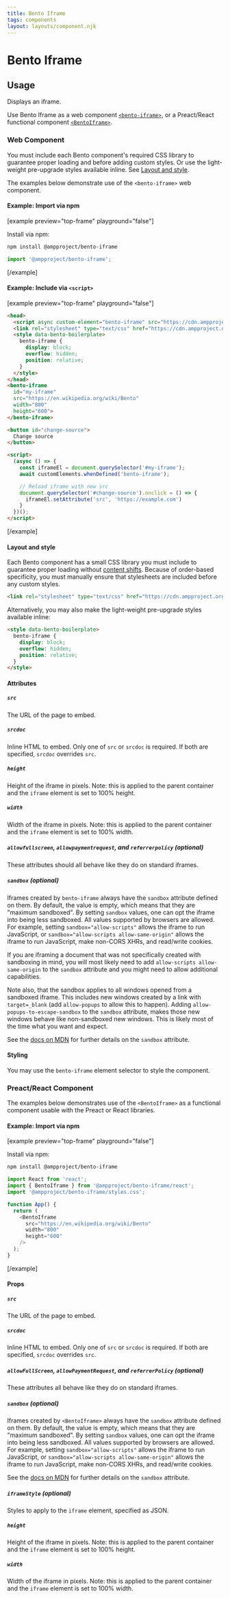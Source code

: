 ```yaml
---
title: Bento Iframe
tags: components
layout: layouts/component.njk
---
```

# Bento Iframe

## Usage

Displays an iframe.

Use Bento Iframe as a web component [`<bento-iframe>`](#web-component), or a Preact/React functional component [`<BentoIframe>`](#preactreact-component).

### Web Component

You must include each Bento component's required CSS library to guarantee proper loading and before adding custom styles. Or use the light-weight pre-upgrade styles available inline. See [Layout and style](#layout-and-style).

The examples below demonstrate use of the `<bento-iframe>` web component.

#### Example: Import via npm

[example preview="top-frame" playground="false"]

Install via npm:

```sh
npm install @ampproject/bento-iframe
```

```javascript
import '@ampproject/bento-iframe';
```

[/example]

#### Example: Include via `<script>`

[example preview="top-frame" playground="false"]

```html
<head>
  <script async custom-element="bento-iframe" src="https://cdn.ampproject.org/v0/bento-iframe-1.0.js"></script>
  <link rel="stylesheet" type="text/css" href="https://cdn.ampproject.org/v0/bento-iframe-1.0.css">
  <style data-bento-boilerplate>
    bento-iframe {
      display: block;
      overflow: hidden;
      position: relative;
    }
  </style>
</head>
<bento-iframe
  id="my-iframe"
  src="https://en.wikipedia.org/wiki/Bento"
  width="800"
  height="600">
</bento-iframe>

<button id="change-source">
  Change source
</button>

<script>
  (async () => {
    const iframeEl = document.querySelector('#my-iframe');
    await customElements.whenDefined('bento-iframe');

    // Reload iframe with new src
    document.querySelector('#change-source').onclick = () => {
      iframeEl.setAttribute('src', 'https://example.com')
    }
  })();
</script>
```

[/example]

#### Layout and style

Each Bento component has a small CSS library you must include to guarantee proper loading without [content shifts](https://web.dev/cls/). Because of order-based specificity, you must manually ensure that stylesheets are included before any custom styles.

```html
<link rel="stylesheet" type="text/css" href="https://cdn.ampproject.org/v0/bento-iframe-1.0.css">
```

Alternatively, you may also make the light-weight pre-upgrade styles available inline:

```html
<style data-bento-boilerplate>
  bento-iframe {
    display: block;
    overflow: hidden;
    position: relative;
  }
</style>
```

#### Attributes

##### `src`

The URL of the page to embed.

##### `srcdoc`

Inline HTML to embed. Only one of `src` or `srcdoc` is required. If both are specified, `srcdoc` overrides `src`.

##### `height`

Height of the iframe in pixels. Note: this is applied to the parent container and the `iframe` element is set to 100% height.

##### `width`

Width of the iframe in pixels. Note: this is applied to the parent container and the `iframe` element is set to 100% width.

##### `allowfullscreen`, `allowpaymentrequest`, and `referrerpolicy` (optional)

These attributes should all behave like they do on standard iframes.

##### `sandbox` (optional) <a name="sandbox"></a>

Iframes created by `bento-iframe` always have the `sandbox` attribute defined on
them. By default, the value is empty, which means that they are "maximum
sandboxed". By setting `sandbox` values, one can opt the iframe into being less
sandboxed. All values supported by browsers are allowed. For example, setting
`sandbox="allow-scripts"` allows the iframe to run JavaScript, or
`sandbox="allow-scripts allow-same-origin"` allows the iframe to run JavaScript,
make non-CORS XHRs, and read/write cookies.

If you are iframing a document that was not specifically created with sandboxing
in mind, you will most likely need to add `allow-scripts allow-same-origin` to
the `sandbox` attribute and you might need to allow additional capabilities.

Note also, that the sandbox applies to all windows opened from a sandboxed
iframe. This includes new windows created by a link with `target=_blank` (add
`allow-popups` to allow this to happen). Adding `allow-popups-to-escape-sandbox`
to the `sandbox` attribute, makes those new windows behave like non-sandboxed
new windows. This is likely most of the time what you want and expect.

See the [docs on MDN](https://developer.mozilla.org/en-US/docs/Web/HTML/Element/iframe#attr-sandbox) for further details on the `sandbox` attribute.

#### Styling

You may use the `bento-iframe` element selector to style the component.

### Preact/React Component

The examples below demonstrates use of the `<BentoIframe>` as a functional component usable with the Preact or React libraries.

#### Example: Import via npm

[example preview="top-frame" playground="false"]

Install via npm:

```sh
npm install @ampproject/bento-iframe
```

```javascript
import React from 'react';
import { BentoIframe } from '@ampproject/bento-iframe/react';
import '@ampproject/bento-iframe/styles.css';

function App() {
  return (
    <BentoIframe
      src="https://en.wikipedia.org/wiki/Bento"
      width="800"
      height="600"
    />
  );
}
```

[/example]

#### Props

##### `src`

The URL of the page to embed.

##### `srcdoc`

Inline HTML to embed. Only one of `src` or `srcdoc` is required. If both are specified, `srcdoc` overrides `src`.

##### `allowFullScreen`, `allowPaymentRequest`, and `referrerPolicy` (optional)

These attributes all behave like they do on standard iframes.

##### `sandbox` (optional) <a name="sandbox"></a>

Iframes created by `<BentoIframe>` always have the `sandbox` attribute defined on
them. By default, the value is empty, which means that they are "maximum
sandboxed". By setting `sandbox` values, one can opt the iframe into being less
sandboxed. All values supported by browsers are allowed. For example, setting
`sandbox="allow-scripts"` allows the iframe to run JavaScript, or
`sandbox="allow-scripts allow-same-origin"` allows the iframe to run JavaScript,
make non-CORS XHRs, and read/write cookies.

See the [docs on MDN](https://developer.mozilla.org/en-US/docs/Web/HTML/Element/iframe#attr-sandbox) for further details on the `sandbox` attribute.

##### `iframeStyle` (optional)

Styles to apply to the `iframe` element, specified as JSON.

##### `height`

Height of the iframe in pixels. Note: this is applied to the parent container and the `iframe` element is set to 100% height.

##### `width`

Width of the iframe in pixels. Note: this is applied to the parent container and the `iframe` element is set to 100% width.
